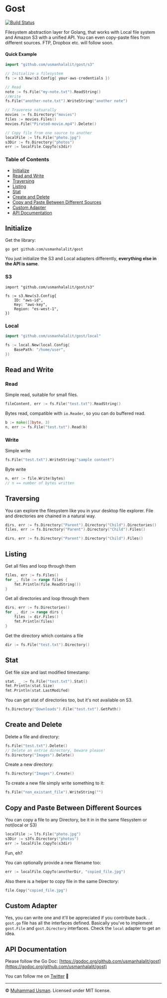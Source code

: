 # Gost

[![Build Status](https://travis-ci.org/usmanhalalit/gost.svg?branch=master)](https://travis-ci.org/usmanhalalit/gost)

Filesystem abstraction layer for Golang, that works with Local file system 
and Amazon S3 with a unified API. You can even copy-paste files from different sources.
FTP, Dropbox etc. will follow soon.


#### Quick Example

```go
import "github.com/usmanhalalit/gost/s3"

// Initialize a filesystem
fs := s3.New(s3.Config{ your-aws-credentials })

// Read
note := fs.File("my-note.txt").ReadString()
//Write
fs.File("another-note.txt").WriteString("another note")

// Traverese natuarally
movies := fs.Directory("movies")
files := movies.Files()
movies.File("Pirated-movie.mp4").Delete()

// Copy file from one source to another
localFile := lfs.File("photo.jpg")
s3Dir := fs.Directory("photos")
err := localFile.CopyTo(s3dir)
```

### Table of Contents
  * [Initialize](#initialize)
  * [Read and Write](#read-and-write)
  * [Traversing](#traversing)
  * [Listing](#listing)
  * [Stat](#stat)
  * [Create and Delete](#create-and-delete)
  * [Copy and Paste Between Different Sources](#copy-and-paste-between-different-sources)
  * [Custom Adapter](#custom-adapter)
  * [API Documentation](#api-documentation)


## Initialize

Get the library:
```
go get github.com/usmanhalalit/gost
``` 

You just initialize the S3 and Local adapters differently, **everything else in the API is same**.

### S3

```
import "github.com/usmanhalalit/gost/s3"

fs := s3.New(s3.Config{
	ID: "aws-id",
	Key: "aws-key",
	Region: "es-west-1",
})
```

### Local
```go
import "github.com/usmanhalalit/gost/local"

fs := local.New(local.Config{
	BasePath: "/home/user",
})
```

## Read and Write

### Read
Simple read, suitable for small files.

```go
fileContent, err := fs.File("test.txt").ReadString()
```

Bytes read, compatible with `io.Reader`, so you can do buffered read.
```go
b := make([]byte, 3)
n, err := fs.File("test.txt").Read(b)
```

### Write
Simple write
```go
fs.File("test.txt").WriteString("sample content")
```

Byte write
```go
n, err := file.Write(bytes)
// n == number of bytes written
```

## Traversing

You can explore the filesystem like you in your desktop file explorer.
File and directories are chained in a natural way. 

```go
dirs, err := fs.Directory("Parent").Directory("Child").Directories()
files, err := fs.Directory("Parent").Directory("Child").Files()
```

```go
dirs, err := fs.Directory("Parent").Directory("Child").Files()
```

## Listing

Get all files and loop through them
```go
files, err := fs.Files()
for _, file := range files {
    fmt.Println(file.ReadString())
}
```

Get all directories and loop through them
```go
dirs, err := fs.Directories()
for _, dir := range dirs {
    files := dir.Files()
    fmt.Println(files)
}
```

Get the directory which contains a file
```go
dir := fs.File("test.txt").Directory()
```

## Stat

Get file size and last modified timestamp:

```go
stat, _ := fs.File("test.txt").Stat()
fmt.Println(stat.Size)
fmt.Println(stat.LastModifed)
```

You can get stat of directories too, but it's not available on S3.

```go
fs.Directory("Downloads").File("test.txt").GetPath()
```


## Create and Delete
Delete a file and directory:
```go
fs.File("test.txt").Delete()
// Delete an entrie directory, beware please!
fs.Directory("Images").Delete()
```

Create a new directory:
```go
fs.Directory("Images").Create()
```

To create a new file simply write something to it:
```go
fs.File("non_existant_file").WriteString("")
```  

## Copy and Paste Between Different Sources

You can copy a file to any Directory, be it in in the same filesystem or not(local or S3)

```go
localFile := lfs.File("photo.jpg")
s3Dir := s3fs.Directory("photos")
err := localFile.CopyTo(s3dir)
``` 

Fun, eh? 

You can optionally provide a new filename too:
```go
err := localFile.CopyTo(anotherDir, "copied_file.jpg")
```

Also there is a helper to copy file in the same Directory:
```go
file.Copy("copied_file.jpg")
``` 
 

## Custom Adapter

Yes, you can write one and it'll be appreciated if you contribute back.
. `gost.go` file has all the interfaces defined. Basically you've to implement
`gost.File` and `gost.Directory` interfaces. Check the `local` adapter to get an idea.

## API Documentation

Please follow the Go Doc: [https://godoc.org/github.com/usmanhalalit/gost](https://godoc.org/github.com/usmanhalalit/gost) 


You can follow me on [Twitter](https://twitter.com/halalit_usman) 🙂

___
&copy; [Muhammad Usman](http://usman.it/). Licensed under MIT license.